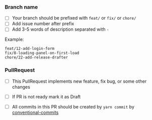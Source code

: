   <!-- Please, review this guidelines and check marks on complete each -->
  
  ### Branch name
  
  - [ ] Your branch should be prefixed with `feat/` or `fix/` or `chore/`
  - [ ] Add issue number after prefix
  - [ ] Add 3-5 words of description separated with `-`
  
  Example:
  
  ```
  feat/12-add-login-form
  fix/8-loading-panel-on-first-load
  chore/22-add-release-drafter
  ```
  
  ### PullRequest
  
  - [ ] This PullRequest implements new feature, fix bug, or some other changes
  - [ ] If PR is not ready mark it as Draft
  - [ ] All commits in this PR should be created by `yarn commit` by [conventional-commits](https://www.conventionalcommits.org/en/v1.0.0/)
  
